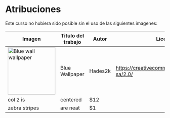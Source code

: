 # Atribuciones
Este curso no hubiera sido posible sin el uso de las siguientes imagenes:

| Imagen        | Titulo del trabajo | Autor  | Licencia|
| ------------- |-------------| -----|----|
| <a data-flickr-embed="true" data-header="true" data-footer="true"  href="https://www.flickr.com/photos/hades2k/7520172586/in/photolist-cswRj3-HRC7-htEBj4-oFNpVm-bp57zp-8EkCm2-6dEYSZ-Ti1YmH-4yVmvp-67DZQe-4CJLsG-rc2Aox-rdEP7Q-RPuYrY-7xdkTs-rzt6fw-gbFRnH-aYUtD-W1uGfA-4HFQvy-fv9HhY-562sL-nWxEoU-b6dnfx-nv7JH-zG8Mr-ezweWP-nGSDc9-nMVQYw-RUKgpv-7CYwWr-rynp9H-q6mg32-oFZu1f-rcFGJ5-azcgAM-9zBsMk-gbFcVa-VG7Gb6-ac7h2B-bpvyGG-6aY8HE-R1crVX-qhT3xb-7a9KF2-7z2xjo-hojk2K-BRd3T-7a6VZX-BY326" title="Blue wall wallpaper"><img src="https://farm9.staticflickr.com/8287/7520172586_c8fac70544_q.jpg" width="150" height="150" alt="Blue wall wallpaper"></a><script async src="//embedr.flickr.com/assets/client-code.js" charset="utf-8"></script>       | Blue Wallpaper | Hades2k | https://creativecommons.org/licenses/by-sa/2.0/
| col 2 is      | centered      |   $12 |
| zebra stripes | are neat      |    $1 |


